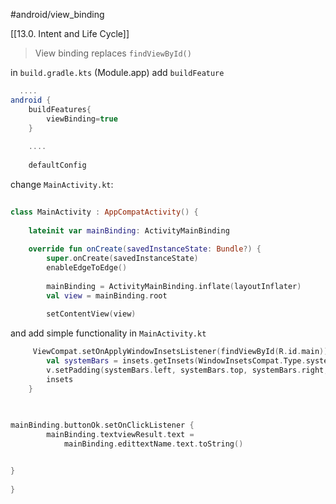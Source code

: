 #android/view_binding 

[[13.0. Intent and Life Cycle]]

> 
> View binding replaces `findViewById()`
> 

in `build.gradle.kts` (Module.app) add `buildFeature`
```gradle
  ....
android {  
    buildFeatures{  
        viewBinding=true  
    }  
    
    ....
    
    defaultConfig
```


change `MainActivity.kt`:
```kotlin
    
class MainActivity : AppCompatActivity() {  
  
    lateinit var mainBinding: ActivityMainBinding  
  
    override fun onCreate(savedInstanceState: Bundle?) {  
        super.onCreate(savedInstanceState)  
        enableEdgeToEdge()  
  
        mainBinding = ActivityMainBinding.inflate(layoutInflater)  
        val view = mainBinding.root  
  
        setContentView(view)
```

and add simple functionality in `MainActivity.kt`
```kotlin
     ViewCompat.setOnApplyWindowInsetsListener(findViewById(R.id.main)) { v, insets ->  
        val systemBars = insets.getInsets(WindowInsetsCompat.Type.systemBars())  
        v.setPadding(systemBars.left, systemBars.top, systemBars.right, systemBars.bottom)  
        insets  
    }  
  

	 
mainBinding.buttonOk.setOnClickListener {  
	    mainBinding.textviewResult.text = 
		    mainBinding.edittextName.text.toString()  


}  
  
}
```







